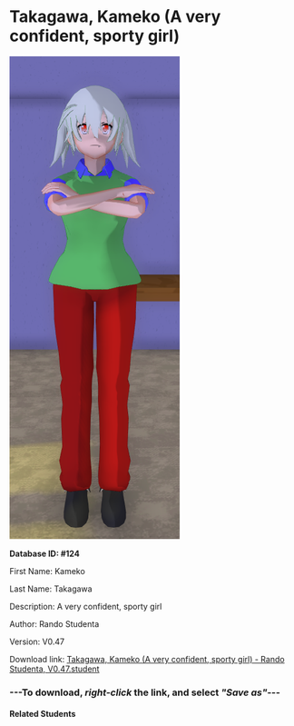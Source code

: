 # Takagawa, Kameko (A very confident, sporty girl)

<img src="Files/Takagawa, Kameko (A very confident, sporty girl).png" title="Takagawa, Kameko (A very confident, sporty girl) - Rando Studenta, V0.47">

**Database ID: #124**

First Name: Kameko

Last Name: Takagawa

Description: A very confident, sporty girl

Author: Rando Studenta

Version: V0.47

Download link: <a href="https://raw.githubusercontent.com/Arbiter1223/Daigaku-Gurashi-Custom-Students/master/Students/Files/Takagawa%2C%20Kameko%20(A%20very%20confident%2C%20sporty%20girl)%20-%20Rando%20Studenta%2C%20V0.47.student">Takagawa, Kameko (A very confident, sporty girl) - Rando Studenta, V0.47.student</a>

### ---**To download, _right-click_ the link, and select _"Save as"_**---

#### Related Students


